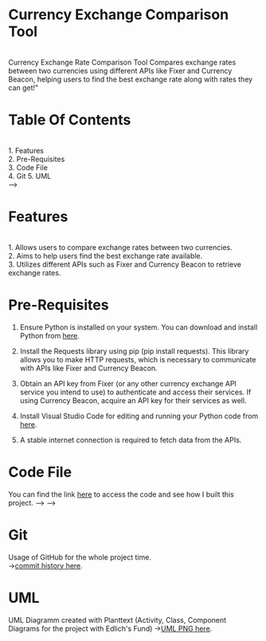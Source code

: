 # Currency Exchange Comparison Tool
<br>
Currency Exchange Rate Comparison Tool Compares exchange rates between two currencies using different APIs like Fixer and Currency Beacon, helping users to find the best exchange rate along with rates they can get!"
 
# Table Of Contents
<br>
1. Features <br>
2. Pre-Requisites <br>
3. Code File <br>
4. Git
5. UML <br> -->

# Features
<br>
1. Allows users to compare exchange rates between two currencies.<br style="line-height: 0.5;"> 
2. Aims to help users find the best exchange rate available.<br  style="line-height: 0.5;"> 
3. Utilizes different APIs such as Fixer and Currency Beacon to retrieve exchange rates.<br style="line-height: 0.5;"> 

# Pre-Requisites
1. Ensure Python is installed on your system. You can download and install Python from <a href="https://www.python.org/ftp/python/3.12.1/python-3.12.1-amd64.exe">here</a>.<br style="line-height: 0.5;">

2. Install the Requests library using pip (pip install requests). This library allows you to make HTTP requests, which is necessary to communicate with APIs like Fixer and Currency Beacon.<br style="line-height: 0.5;">

3. Obtain an API key from Fixer (or any other currency exchange API service you intend to use) to authenticate and access their services. If using Currency Beacon, acquire an API key for their services as well.<br style="line-height: 0.5;">

4. Install Visual Studio Code for editing and running your Python code from <a href="https://code.visualstudio.com/download">here</a>.<br style="line-height: 0.5;">

5. A stable internet connection is required to fetch data from the APIs.<br style="line-height: 0.5;">

# Code File 
 You can find the link <a href="https://github.com/cs-aman/Currency-Exchange-Comparison-Tool/blob/d5f2bb9caace9c4e5df23c522f043b95a929f96f/Python/code-file.py">here</a> to access the code and see how I built this project. --> -->

# Git 
Usage of GitHub for the whole project time.<br style="line-height: 0.5;">
→<a href='https://github.com/cs-aman/Currency-Exchange-Comparison-Tool/commits/main/'>commit history here</a>.

# UML 
UML Diagramm created with Planttext (Activity, Class, Component Diagrams for the project with Edlich's Fund)
→<a href='https://github.com/cs-aman/Currency-Exchange-Comparison-Tool/tree/main/uml-diagram'>UML PNG here</a>.